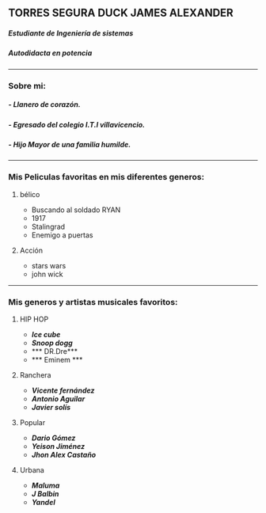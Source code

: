 ## **TORRES SEGURA DUCK JAMES ALEXANDER**
##### Estudiante de Ingeniería de sistemas 
##### Autodidacta en potencia 

---

### Sobre mi:

##### - *Llanero de **corazón**.*
##### - *Egresado del colegio I.T.I villavicencio.*
##### - *Hijo Mayor de una familia humilde.*

---

### Mis Peliculas favoritas en mis diferentes **generos**:

1. bélico
	- Buscando al soldado RYAN 
	- 1917
	- Stalingrad
	- Enemigo a puertas 

2. Acción
	- stars wars
	- john wick 

---

### Mis generos y artistas musicales favoritos:

1. HIP HOP
	- ***Ice cube***
	- ***Snoop dogg***
	- *** DR.Dre***
	- *** Eminem ***
2. Ranchera
	- ***Vicente fernández***
	- ***Antonio Aguilar***
	- ***Javier solís***

3. Popular
	- ***Dario Gómez***
	- ***Yeison Jiménez***
	- ***Jhon Alex Castaño***
4. Urbana

	- ***Maluma***
	- ***J Balbin***
	- ***Yandel***

